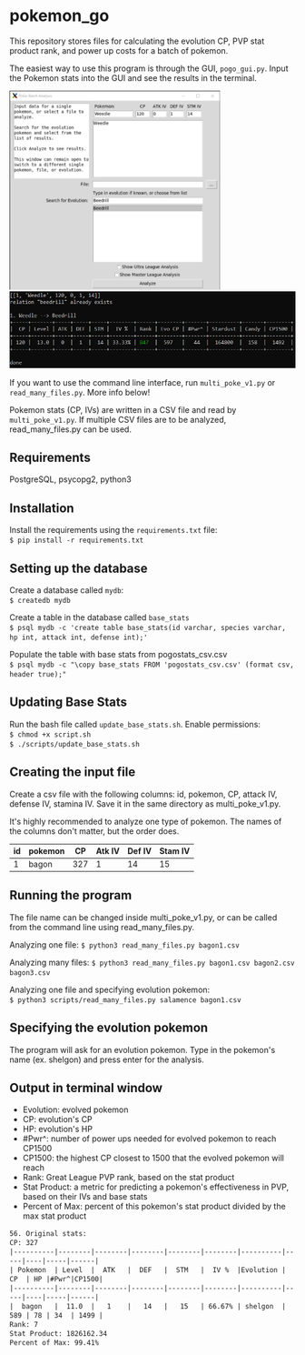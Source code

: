 # pokemon_go

This repository stores files for calculating the evolution CP, PVP stat product rank, and power up costs for a batch of pokemon.

The easiest way to use this program is through the GUI, `pogo_gui.py`. Input the Pokemon stats into the GUI and see the results in the terminal.

<img src="./images/weedle.png" height=350>   

<img src="./images/weedle_results.png">

If you want to use the command line interface, run `multi_poke_v1.py` or `read_many_files.py`. More info below!

Pokemon stats (CP, IVs) are written in a CSV file and read by `multi_poke_v1.py`.
If multiple CSV files are to be analyzed, read_many_files.py can be used.

## Requirements
PostgreSQL, psycopg2, python3

## Installation
Install the requirements using the `requirements.txt` file:  
`$ pip install -r requirements.txt`

## Setting up the database
Create a database called `mydb`:  
`$ createdb mydb`

Create a table in the database called `base_stats`  
`$ psql mydb -c 'create table base_stats(id varchar, species varchar, hp int, attack int, defense int);'`

Populate the table with base stats from pogostats_csv.csv  
`$ psql mydb -c "\copy base_stats FROM 'pogostats_csv.csv' (format csv, header true);"`

## Updating Base Stats
Run the bash file called `update_base_stats.sh`. Enable permissions:  
`$ chmod +x script.sh`  
`$ ./scripts/update_base_stats.sh`

## Creating the input file
Create a csv file with the following columns: id, pokemon, CP, attack IV, defense IV, stamina IV. Save it in the same directory as multi_poke_v1.py.

It's highly recommended to analyze one type of pokemon. The names of the columns don't matter, but the order does.  

| id | pokemon | CP | Atk IV | Def IV | Stam IV|
| ------ | ------ | ------ | ------ | ------ | ------ |
| 1 | bagon | 327 | 1 | 14 | 15 |


## Running the program
The file name can be changed inside multi_poke_v1.py, or can be called from the command line using read_many_files.py.

Analyzing one file:
`$ python3 read_many_files.py bagon1.csv`

Analyzing many files:
`$ python3 read_many_files.py bagon1.csv bagon2.csv bagon3.csv`

Analyzing one file and specifying evolution pokemon:  
`$ python3 scripts/read_many_files.py salamence bagon1.csv`

## Specifying the evolution pokemon
The program will ask for an evolution pokemon. Type in the pokemon's name (ex. shelgon) and press enter for the analysis.

## Output in terminal window
* Evolution: evolved pokemon  
* CP: evolution's CP  
* HP: evolution's HP  
* #Pwr^: number of power ups needed for evolved pokemon to reach CP1500  
* CP1500: the highest CP closest to 1500 that the evolved pokemon will reach  
* Rank: Great League PVP rank, based on the stat product  
* Stat Product: a metric for predicting a pokemon's effectiveness in PVP, based on their IVs and base stats  
* Percent of Max: percent of this pokemon's stat product divided by the max stat product  
```
56. Original stats:
CP: 327
|----------|--------|--------|--------|--------|--------|----------|-----|----|-----|------|
| Pokemon  | Level  |  ATK   |  DEF   |  STM   |  IV %  |Evolution | CP  | HP |#Pwr^|CP1500|
|----------|--------|--------|--------|--------|--------|----------|-----|----|-----|------|
|  bagon   |  11.0  |   1    |   14   |   15   | 66.67% | shelgon  | 589 | 78 | 34  | 1499 |
Rank: 7
Stat Product: 1826162.34
Percent of Max: 99.41%
```